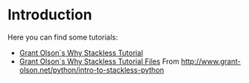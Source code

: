 # Introduction #

Here you can find some tutorials:

  * [Grant Olson`s Why Stackless Tutorial](http://code.google.com/p/stacklessexamples/downloads/detail?name=why_stackless.pdf&can=2&q=)
  * [Grant Olson`s Why Stackless Tutorial Files](http://code.google.com/p/stacklessexamples/downloads/detail?name=why_stackless_code.zip&can=2&q=)
From http://www.grant-olson.net/python/intro-to-stackless-python